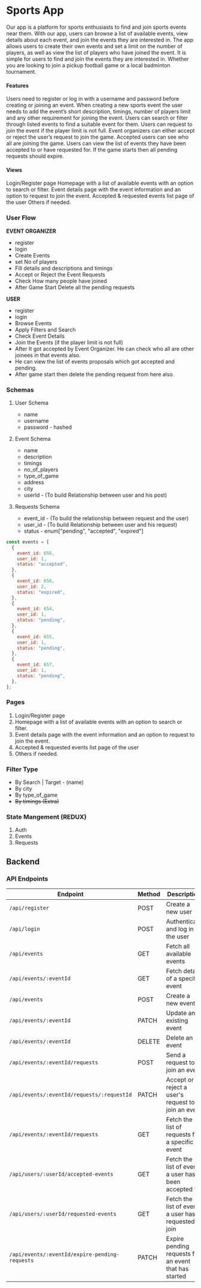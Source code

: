 # Sports App

Our app is a platform for sports enthusiasts to find and join sports events near them. With our app, users can browse a list of available events, view details about each event, and join the events they are interested in. The app allows users to create their own events and set a limit on the number of players, as well as view the list of players who have joined the event. It is simple for users to find and join the events they are interested in. Whether you are looking to join a pickup football game or a local badminton tournament.

#### Features

Users need to register or log in with a username and password before creating or joining an event.
When creating a new sports event the user needs to add the event’s short description, timings, number of players limit and any other requirement for joining the event.
Users can search or filter through listed events to find a suitable event for them.
Users can request to join the event if the player limit is not full.
Event organizers can either accept or reject the user’s request to join the game.
Accepted users can see who all are joining the game.
Users can view the list of events they have been accepted to or have requested for.
If the game starts then all pending requests should expire.

#### Views

Login/Register page
Homepage with a list of available events with an option to search or filter.
Event details page with the event information and an option to request to join the event.
Accepted & requested events list page of the user
Others if needed.

### User Flow

**EVENT ORGANIZER**

- register
- login
- Create Events
- set No of players
- Fill details and descriptions and timings
- Accept or Reject the Event Requests
- Check How many people have joined
- After Game Start Delete all the pending requests

**USER**

- register
- login
- Browse Events
- Apply Filters and Search
- Check Event Details
- Join the Events (if the player limit is not full)
- After It got accepted by Event Organizer. He can check who all are other joinees in that events also.
- He can view the list of events proposals which got accepted and pending.
- After game start then delete the pending request from here also.

### Schemas

1. User Schema

   - name
   - username
   - password - hashed

2. Event Schema

   - name
   - description
   - timings
   - no_of_players
   - type_of_game
   - address
   - city
   - userId - (To build Relationship between user and his post)

3. Requests Schema

   - event_id - (To build the relationship between request and the user)
   - user_id - (To build Relationship between user and his request)
   - status - enum["pending", "accepted", "expired"]

```javascript
const events = [
  {
    event_id: 656,
    user_id: 1,
    status: "accepted",
  },
  {
    event_id: 656,
    user_id: 2,
    status: "expired",
  },
  {
    event_id: 654,
    user_id: 1,
    status: "pending",
  },
  {
    event_id: 655,
    user_id: 1,
    status: "pending",
  },
  {
    event_id: 657,
    user_id: 1,
    status: "pending",
  },
];
```

### Pages

1. Login/Register page
2. Homepage with a list of available events with an option to search or filter.
3. Event details page with the event information and an option to request to join the event.
4. Accepted & requested events list page of the user
5. Others if needed.

### Filter Type

- By Search | Target - (name)
- By city
- By type_of_game
- <s>By timings (Extra)</s>

### State Mangement (REDUX)

1. Auth
2. Events
3. Requests

## Backend

### API Endpoints

| Endpoint                                       | Method | Description                                           |
| ---------------------------------------------- | ------ | ----------------------------------------------------- |
| `/api/register`                                | POST   | Create a new user                                     |
| `/api/login`                                   | POST   | Authenticate and log in the user                      |
| `/api/events`                                  | GET    | Fetch all available events                            |
| `/api/events/:eventId`                         | GET    | Fetch details of a specific event                     |
| `/api/events`                                  | POST   | Create a new event                                    |
| `/api/events/:eventId`                         | PATCH  | Update an existing event                              |
| `/api/events/:eventId`                         | DELETE | Delete an event                                       |
| `/api/events/:eventId/requests`                | POST   | Send a request to join an event                       |
| `/api/events/:eventId/requests/:requestId`     | PATCH  | Accept or reject a user's request to join an event    |
| `/api/events/:eventId/requests`                | GET    | Fetch the list of requests for a specific event       |
| `/api/users/:userId/accepted-events`           | GET    | Fetch the list of events a user has been accepted to  |
| `/api/users/:userId/requested-events`          | GET    | Fetch the list of events a user has requested to join |
| `/api/events/:eventId/expire-pending-requests` | PATCH  | Expire pending requests for an event that has started |
